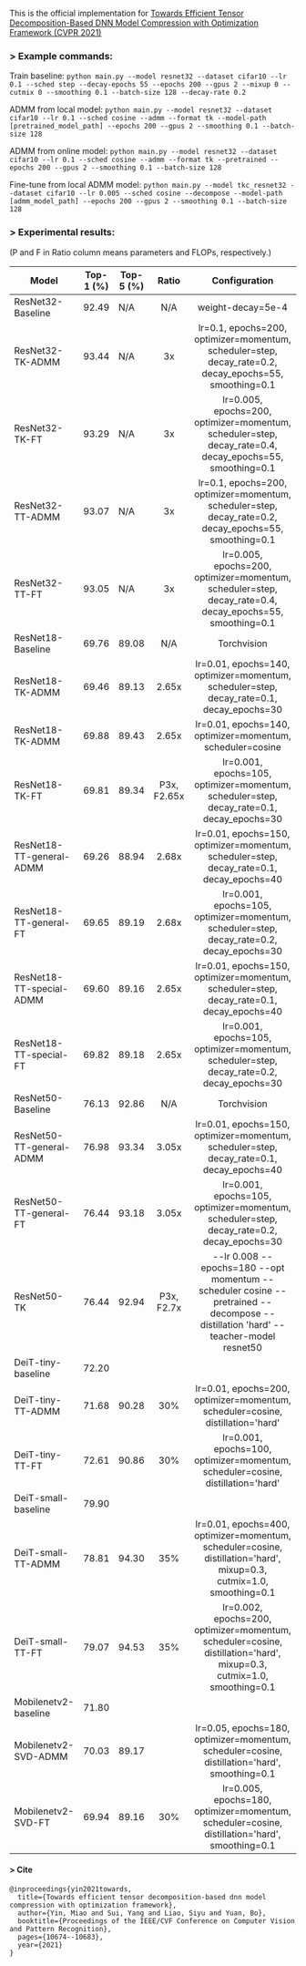 This is the official implementation for [Towards Efficient Tensor Decomposition-Based DNN Model Compression with Optimization Framework (CVPR 2021)](https://openaccess.thecvf.com/content/CVPR2021/papers/Yin_Towards_Efficient_Tensor_Decomposition-Based_DNN_Model_Compression_With_Optimization_Framework_CVPR_2021_paper.pdf)


### > Example commands:

Train baseline: `python main.py --model resnet32 --dataset cifar10 --lr 0.1 --sched step --decay-epochs 55 --epochs 200 --gpus 2 --mixup 0 --cutmix 0 --smoothing 0.1 --batch-size 128 --decay-rate 0.2`

ADMM from local model: `python main.py --model resnet32 --dataset cifar10 --lr 0.1 --sched cosine --admm --format tk --model-path [pretrained_model_path] --epochs 200 --gpus 2 --smoothing 0.1 --batch-size 128`

ADMM from online model: `python main.py --model resnet32 --dataset cifar10 --lr 0.1 --sched cosine --admm --format tk --pretrained --epochs 200 --gpus 2 --smoothing 0.1 --batch-size 128`

Fine-tune from local ADMM model: `python main.py --model tkc_resnet32 --dataset cifar10 --lr 0.005 --sched cosine --decompose --model-path [admm_model_path] --epochs 200 --gpus 2 --smoothing 0.1 --batch-size 128`

### > Experimental results:
(P and F in Ratio column means parameters and FLOPs, respectively.)

| Model                  | Top-1 (%) | Top-5 (%) | Ratio |                                                     Configuration                                                     |
|------------------------|:---------:|--|:-----:|:---------------------------------------------------------------------------------------------------------------------:|
| ResNet32-Baseline      |   92.49   | N/A |  N/A  |                   weight-decay=5e-4                                                         |
| ResNet32-TK-ADMM       |   93.44   | N/A |  3x   |        lr=0.1, epochs=200, optimizer=momentum, scheduler=step, decay_rate=0.2, decay_epochs=55, smoothing=0.1         |
| ResNet32-TK-FT         |   93.29   | N/A |  3x   |       lr=0.005, epochs=200, optimizer=momentum, scheduler=step, decay_rate=0.4, decay_epochs=55, smoothing=0.1        |
| ResNet32-TT-ADMM       |   93.07   | N/A |  3x   |        lr=0.1, epochs=200, optimizer=momentum, scheduler=step, decay_rate=0.2, decay_epochs=55, smoothing=0.1         |
| ResNet32-TT-FT         |   93.05   | N/A |  3x   |       lr=0.005, epochs=200, optimizer=momentum, scheduler=step, decay_rate=0.4, decay_epochs=55, smoothing=0.1        |
| ResNet18-Baseline      |   69.76   | 89.08 |  N/A  |                                                      Torchvision                                                      |
| ResNet18-TK-ADMM       |   69.46   | 89.13 | 2.65x |               lr=0.01, epochs=140, optimizer=momentum, scheduler=step, decay_rate=0.1, decay_epochs=30                |
| ResNet18-TK-ADMM       |   69.88   | 89.43 | 2.65x |                               lr=0.01, epochs=140, optimizer=momentum, scheduler=cosine                               |
| ResNet18-TK-FT         |   69.81   | 89.34 | P3x, F2.65x |               lr=0.001, epochs=105, optimizer=momentum, scheduler=step, decay_rate=0.1, decay_epochs=30               |
| ResNet18-TT-general-ADMM |   69.26   | 88.94 | 2.68x |               lr=0.01, epochs=150, optimizer=momentum, scheduler=step, decay_rate=0.1, decay_epochs=40                |
| ResNet18-TT-general-FT |   69.65   | 89.19 | 2.68x |               lr=0.001, epochs=105, optimizer=momentum, scheduler=step, decay_rate=0.2, decay_epochs=30               |
| ResNet18-TT-special-ADMM |   69.60   | 89.16 | 2.65x |               lr=0.01, epochs=150, optimizer=momentum, scheduler=step, decay_rate=0.1, decay_epochs=40                |
| ResNet18-TT-special-FT |   69.82   | 89.18 | 2.65x |               lr=0.001, epochs=105, optimizer=momentum, scheduler=step, decay_rate=0.2, decay_epochs=30               |
| ResNet50-Baseline      |   76.13   | 92.86 |  N/A  |                                                      Torchvision                                                      |
| ResNet50-TT-general-ADMM |   76.98   | 93.34 | 3.05x |               lr=0.01, epochs=150, optimizer=momentum, scheduler=step, decay_rate=0.1, decay_epochs=40                |
| ResNet50-TT-general-FT |   76.44   | 93.18 | 3.05x |               lr=0.001, epochs=105, optimizer=momentum, scheduler=step, decay_rate=0.2, decay_epochs=30               |
| ResNet50-TK |   76.44   | 92.94 | P3x, F2.7x |               --lr 0.008 --epochs=180 --opt momentum --scheduler cosine --pretrained --decompose --distillation 'hard' --teacher-model resnet50                |
| DeiT-tiny-baseline    |   72.20   |  |       |                                                                                                                       |
| DeiT-tiny-TT-ADMM      |   71.68   | 90.28 | 30\%  |                    lr=0.01, epochs=200, optimizer=momentum, scheduler=cosine, distillation='hard'                     |
| DeiT-tiny-TT-FT        |   72.61   | 90.86 | 30\%  |                    lr=0.001, epochs=100, optimizer=momentum, scheduler=cosine, distillation='hard'                    |
| DeiT-small-baseline   |   79.90   |  |       |                                                                                                                       |
| DeiT-small-TT-ADMM     |   78.81   | 94.30 | 35\%  | lr=0.01, epochs=400, optimizer=momentum, scheduler=cosine, distillation='hard', mixup=0.3, cutmix=1.0, smoothing=0.1  |
| DeiT-small-TT-FT       |   79.07   | 94.53 | 35\%  | lr=0.002, epochs=200, optimizer=momentum, scheduler=cosine, distillation='hard', mixup=0.3, cutmix=1.0, smoothing=0.1 |
| Mobilenetv2-baseline   |  71.80  |        |       |                                                                                                                         |
| Mobilenetv2-SVD-ADMM   |   70.03   | 89.17 |       |             lr=0.05, epochs=180, optimizer=momentum, scheduler=cosine, distillation='hard', smoothing=0.1             |
| Mobilenetv2-SVD-FT     | 69.94 | 89.16 | 30\%  |            lr=0.005, epochs=180, optimizer=momentum, scheduler=cosine, distillation='hard', smoothing=0.1                 |

#### > Cite
```
@inproceedings{yin2021towards,
  title={Towards efficient tensor decomposition-based dnn model compression with optimization framework},
  author={Yin, Miao and Sui, Yang and Liao, Siyu and Yuan, Bo},
  booktitle={Proceedings of the IEEE/CVF Conference on Computer Vision and Pattern Recognition},
  pages={10674--10683},
  year={2021}
}
```

